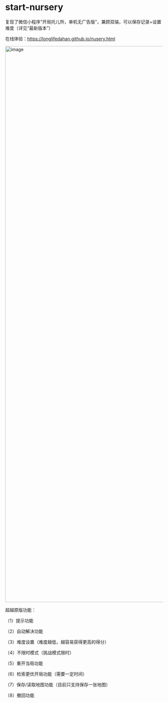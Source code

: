 # start-nursery
复现了微信小程序“开局托儿所，单机无广告版”，兼顾双端，可以保存记录+设置难度（详见“最新版本”）

在线体验：https://longlifedahan.github.io/nusery.html


<img width="1244" height="1772" alt="image" src="https://github.com/user-attachments/assets/5545e479-d23d-404b-b712-13d2d7c196ac" />

超越原版功能：

（1）提示功能

（2）自动解决功能

（3）难度设置（难度越低，越容易获得更高的得分）

（4）不限时模式（挑战模式限时）

（5）重开当局功能

（6）检索更优开局功能（需要一定时间）

（7）保存/读取地图功能（目前只支持保存一张地图）

（8）撤回功能

